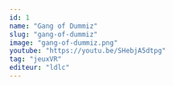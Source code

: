 ```yaml
---
id: 1
name: "Gang of Dummiz"
slug: "gang-of-dummiz"
image: "gang-of-dummiz.png"
youtube: "https://youtu.be/SHebjA5dtpg"
tag: "jeuxVR"
editeur: "ldlc"
---
```



